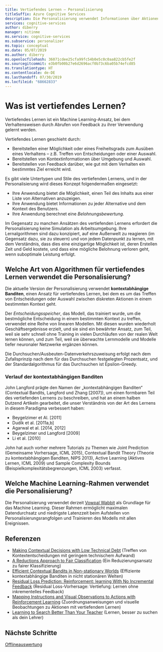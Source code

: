 ```yaml
---
title: Vertiefendes Lernen – Personalisierung
titleSuffix: Azure Cognitive Services
description: Die Personalisierung verwendet Informationen über Aktionen und den aktuellen Kontext, um bessere Rangfolgevorschläge zu machen. Die Informationen zu diesen Aktionen und zum Kontext sind die Attribute oder Eigenschaften, die als Features bezeichnet werden.
services: cognitive-services
author: diberry
manager: nitinme
ms.service: cognitive-services
ms.subservice: personalizer
ms.topic: conceptual
ms.date: 05/07/2019
ms.author: diberry
ms.openlocfilehash: 36071cdee25cfa99fc54b0e5c0c0aa822cb5fe2f
ms.sourcegitcommit: e3b0fb00b27e6d2696acf0b73c6ba05b74efcd85
ms.translationtype: HT
ms.contentlocale: de-DE
ms.lasthandoff: 07/30/2019
ms.locfileid: "68662833"
---
```

# <a name="what-is-reinforcement-learning"></a>Was ist vertiefendes Lernen?

Vertiefendes Lernen ist ein Machine Learning-Ansatz, bei dem Verhaltensweisen durch Abrufen von Feedback zu ihrer Verwendung gelernt werden.
 
Vertiefendes Lernen geschieht durch:

* Bereitstellen einer Möglichkeit oder eines Freiheitsgrads zum Ausüben eines Verhaltens – z.B. Treffen von Entscheidungen oder einer Auswahl.
* Bereitstellen von Kontextinformationen über Umgebung und Auswahl.
* Bereitstellen von Feedback darüber, wie gut mit dem Verhalten ein bestimmtes Ziel erreicht wird.

Es gibt viele Untertypen und Stile des vertiefenden Lernens, und in der Personalisierung wird dieses Konzept folgendermaßen eingesetzt:

* Ihre Anwendung bietet die Möglichkeit, einen Teil des Inhalts aus einer Liste von Alternativen anzuzeigen.
* Ihre Anwendung bietet Informationen zu jeder Alternative und dem Kontext des Benutzers.
* Ihre Anwendung berechnet eine _Belohnungsbewertung_.

Im Gegensatz zu manchen Ansätzen des vertiefenden Lernens erfordert die Personalisierung keine Simulation als Arbeitsumgebung. Ihre Lernalgorithmen sind dazu konzipiert, auf eine Außenwelt zu reagieren (im Gegensatz dazu, sie zu steuern) und von jedem Datenpunkt zu lernen, mit dem Verständnis, dass dies eine einzigartige Möglichkeit ist, deren Erstellen Zeit und Geld kostete, und dass eine mögliche Belohnung verloren geht, wenn suboptimale Leistung erfolgt.

## <a name="what-type-of-reinforcement-learning-algorithms-does-personalizer-use"></a>Welche Art von Algorithmen für vertiefendes Lernen verwendet die Personalisierung?

Die aktuelle Version der Personalisierung verwendet **kontextabhängige Banditen**, einen Ansatz für vertiefendes Lernen, bei dem es um das Treffen von Entscheidungen oder Auswahl zwischen diskreten Aktionen in einem bestimmten Kontext geht.

Der _Entscheidungsspeicher_, das Modell, das trainiert wurde, um die bestmögliche Entscheidung in einem bestimmten Kontext zu treffen, verwendet eine Reihe von linearen Modellen. Mit diesen wurden wiederholt Geschäftsergebnisse erzielt, und sie sind ein bewährter Ansatz, zum Teil, weil sie sehr schnell ohne Training in vielen Durchläufen von der realen Welt lernen können, und zum Teil, weil sie überwachte Lernmodelle und Modelle tiefer neuronaler Netzwerke ergänzen können.

Die Durchsuchen/Ausbeuten-Datenverkehrszuweisung erfolgt nach dem Zufallsprinzip nach dem für das Durchsuchen festgelegten Prozentsatz, und der Standardalgorithmus für das Durchsuchen ist Epsilon-Greedy.

### <a name="history-of-contextual-bandits"></a>Verlauf der kontextabhängigen Banditen

John Langford prägte den Namen der „kontextabhängigen Banditen“ (Contextual Bandits, Langford und Zhang [2007]), um einen formbaren Teil des vertiefenden Lernens zu beschreiben, und hat an einem halben Dutzend Artikeln gearbeitet, die unser Verständnis von der Art des Lernens in diesem Paradigma verbessert haben:

* Beygelzimer et Al. [2011]
* Dudík et al. [2011a,b]
* Agarwal et al. [2014, 2012]
* Beygelzimer und Langford [2009]
* Li et al. [2010]

John hat auch vorher mehrere Tutorials zu Themen wie Joint Prediction (Gemeinsame Vorhersage, ICML 2015), Contextual Bandit Theory (Theorie zu kontextabhängigen Banditen, NIPS 2013), Active Learning (Aktives Lernen, ICML 2009) und Sample Complexity Bounds (Beispielkomplexitätsbegrenzungen, ICML 2003) verfasst.

## <a name="what-machine-learning-frameworks-does-personalizer-use"></a>Welche Machine Learning-Rahmen verwendet die Personalisierung?

Die Personalisierung verwendet derzeit [Vowpal Wabbit](https://github.com/VowpalWabbit/vowpal_wabbit/wiki) als Grundlage für das Machine Learning. Dieser Rahmen ermöglicht maximalen Datendurchsatz und niedrigste Latenzzeit beim Aufstellen von Personalisierungsrangfolgen und Trainieren des Modells mit allen Ereignissen.

## <a name="references"></a>Referenzen

* [Making Contextual Decisions with Low Technical Debt](https://arxiv.org/abs/1606.03966) (Treffen von Kontextentscheidungen mit geringem technischem Aufwand)
* [A Reductions Approach to Fair Classification](https://arxiv.org/abs/1803.02453) (Ein Reduzierungsansatz zu fairer Klassifizierung)
* [Efficient Contextual Bandits in Non-stationary Worlds](https://arxiv.org/abs/1708.01799) (Effiziente kontextabhängige Banditen in nicht stationären Welten)
* [Residual Loss Prediction: Reinforcement: learning With No Incremental Feedback](https://openreview.net/pdf?id=HJNMYceCW) (Residual Loss-Vorhersage: Vertiefung: Lernen ohne inkrementelles Feedback)
* [Mapping Instructions and Visual Observations to Actions with Reinforcement Learning](https://arxiv.org/abs/1704.08795) (Zuordnungsanweisungen und visuelle Beobachtungen zu Aktionen mit vertiefendem Lernen)
* [Learning to Search Better Than Your Teacher](https://arxiv.org/abs/1502.02206) (Lernen, besser zu suchen als dein Lehrer)

## <a name="next-steps"></a>Nächste Schritte

[Offlineauswertung](concepts-offline-evaluation.md) 